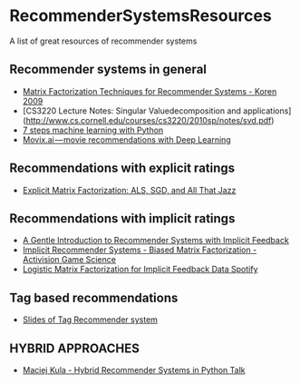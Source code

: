 # RecommenderSystemsResources
A list of great resources of recommender systems

## Recommender systems in general
 * [Matrix Factorization Techniques for Recommender Systems - Koren 2009](https://datajobs.com/data-science-repo/Recommender-Systems-%5BNetflix%5D.pdf)
 * [CS3220 Lecture Notes: Singular Valuedecomposition and applications] (http://www.cs.cornell.edu/courses/cs3220/2010sp/notes/svd.pdf)
 * [7 steps machine learning with Python](http://www.kdnuggets.com/2015/11/seven-steps-machine-learning-python.html/2)
 * [Movix.ai — movie recommendations with Deep Learning](https://medium.com/deep-systems/movix-ai-movie-recommendations-using-deep-learning-5903d6a31607)

## Recommendations with explicit ratings
 * [Explicit Matrix Factorization: ALS, SGD, and All That Jazz](
http://blog.ethanrosenthal.com/2016/01/09/explicit-matrix-factorization-sgd-als/)

## Recommendations with implicit ratings
 * [A Gentle Introduction to Recommender Systems with Implicit Feedback](https://jessesw.com/Rec-System/) 
 * [Implicit Recommender Systems - Biased Matrix Factorization - Activision Game Science](http://activisiongamescience.github.io/2016/01/11/Implicit-Recommender-Systems-Biased-Matrix-Factorization/)
 * [Logistic Matrix Factorization for Implicit Feedback Data Spotify](https://github.com/MrChrisJohnson/logistic-mf)

## Tag based recommendations
* [Slides of Tag Recommender system](https://es.slideshare.net/KarenLi27/tag-based-recommender-system)

## HYBRID APPROACHES 
 * [Maciej Kula - Hybrid Recommender Systems in Python Talk](https://www.youtube.com/watch?v=EgE0DUrYmo8&feature=youtu.be)
